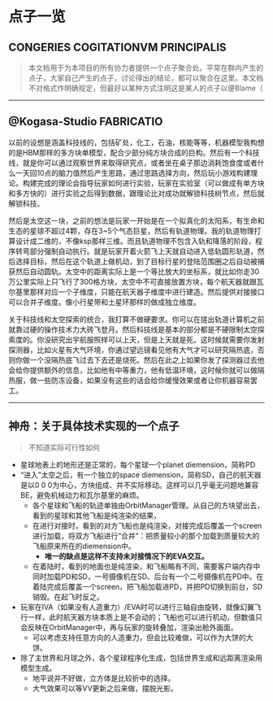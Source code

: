 # 点子一览
## CONGERIES COGITATIONVM PRINCIPALIS

>本文档用于为本项目的所有协力者提供一个点子聚合处。平常在群内产生的点子，大家自己产生的点子，讨论得出的结论，都可以聚合在这里。本文档不对格式作明确规定，但最好以某种方式注明这是某人的点子以便Blame（

---

## @Kogasa-Studio FABRICATIO

以前的设想是涵盖科技线的，包括矿处，化工，石油，核能等等，机器模型我构想的是HBM那样的多方块单模型，配合少部分纯方块合成的巨构。然后有一个科技线，就是你可以通过观察世界来取得研究点，或者坐在桌子那边消耗饱食度或者什么一天回10点的脑力值然后产生思路，通过思路选择方向，然后玩小游戏构建理论。构建完成的理论会指导玩家如何进行实验，玩家在实验室（可以做成有单方块和多方快的）进行实验之后得到数据，跟理论比对成功就解锁科技树节点，然后就解锁科技。

然后是太空这一块，之前的想法是玩家一开始是在一个拟真化的太阳系，有生命和生态的星球不超过4颗，存在3~5个气态巨星，然后有轨道物理。我的轨道物理打算设计成二维的，不像ksp那样三维。而且轨道物理不包含入轨和降落的阶段，程序转弯部分强制自动执行。就是玩家开着火箭飞上天就自动进入低轨圆形轨道，然后选择目标，然后在这个轨道上做机动，到了目标行星的登陆范围圈之后自动被捕获然后自动圆轨。太空中的距离实际上是一个等比放大的坐标系，就比如你走30万公里实际上只飞行了300格方块，太空中不可直接放置方块，每个航天器就跟瓦尔基里那样对应一个子维度，只能在航天器子维度中进行建造。然后提供对接接口可以合并子维度。像小行星带和土星环那样的做成独立维度。

关于科技线和太空探索的统合，我打算不做硬要求。你可以在搓出轨道计算机之前就靠过硬的操作技术力大砖飞登月。然后科技线是基本的部分都是不硬限制太空探索度的。你没研究出宇航服照样可以上天，但是上天就是死。这时候就需要你发射探测器，比如火星有大气环境，你通过望远镜看见他有大气才可以研究隔热底，否则你做一个没隔热底飞过去下去还是烧死。然后在此之上如果你发了探测器过去他会给你提供额外的信息，比如他有中等重力，他有低温环境，这时候你就可以做隔热服，做一些防冻设备，如果没有这些的话会给你缓慢效果或者让你机器容易罢工。

---

## 神舟：关于具体技术实现的一个点子

> 不知道实际可行性如何

- 星球地表上的地形还是正常的，每个星球一个planet diemension，简称PD
- “进入”太空之后，有一个独立的space diemension，简称SD，自己的航天器是以0 0 0为中心，方块组成、并不实际移动。这样可以几乎毫无问题地兼容BE，避免机械动力和瓦尔基里的麻烦。
  - 各个星球和飞船的轨迹单独由OrbitManager管理。从自己的方块望出去，看到的星球和其他飞船是纯渲染的结果，
  - 在进行对接时，看到的对方飞船也是纯渲染，对接完成后覆盖一个screen进行加载，将双方飞船进行“合并”：把质量较小的那个加载到质量较大的飞船原来所在的diemension中。
    - **唯一的缺点是这样不支持未对接情况下的EVA交互。**
  - 在着陆时，看到的地面也是纯渲染，和飞船略有不同，需要客户端内存中同时加载PD和SD，一号摄像机在SD、后台有一个二号摄像机在PD中。在着陆完成后覆盖一个screen，把飞船加载进PD，并把PD切换到前台，SD销毁。在起飞时反之。
- 玩家在IVA（如果没有人造重力）/EVA时可以进行三轴自由旋转，就像幻翼飞行一样，此时航天器方块本质上是不会动的；飞船也可以进行机动，但数值只会反映在OrbitManager中，再与玩家的旋转叠加，渲染出舱外画面。
  - 可以考虑支持任意方向的人造重力，但会比较难做，可以作为大饼的大饼。
- 除了主世界和月球之外，各个星球程序化生成，包括世界生成和远距离渲染用模型生成。
  - 地平说并不好做，立方体是比较折中的选择。
  - 大气效果可以等VV更新之后来做，摆脱光影。
